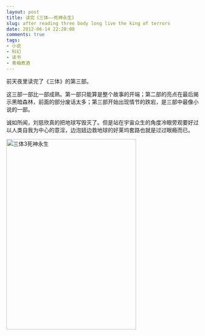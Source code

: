 ```yaml
---
layout: post
title: 读完《三体——死神永生》
slug: after reading three body long live the king of terrors
date: 2012-06-14 22:20:00
comments: true
tags:
- 小说
- 科幻
- 读书
- 青梅煮酒
---
```

前天夜里读完了《三体》的第三部。

这三部一部比一部成熟。第一部只能算是整个故事的开端；第二部的亮点在最后揭示黑暗森林，前面的部分废话太多；第三部开始出现情节的跌宕，是三部中最像小说的一部。

诚如所闻，刘慈欣真的把地球写毁灭了。但是站在宇宙众生的角度冷眼旁观要好过以人类自我为中心的意淫，边泡妞边救地球的好莱坞套路也就是过过眼瘾而已。

<a href="http://www.yupoo.com/photos/leninlee/85808819/" title="三体3死神永生"><img src="http://pic.yupoo.com/leninlee/C2AFUunY/medium.jpg" alt="三体3死神永生" width="340" height="500" border="0" /></a>
